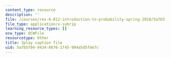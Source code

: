 ```yaml
---
content_type: resource
description: ''
file: /courses/res-6-012-introduction-to-probability-spring-2018/5a7b5f04943486761f45994a5d5fde7c_XKYpKYspe1w.srt
file_type: application/x-subrip
learning_resource_types: []
ocw_type: OCWFile
resourcetype: Other
title: 3play caption file
uid: 5a7b5f04-9434-8676-1f45-994a5d5fde7c
---
```

